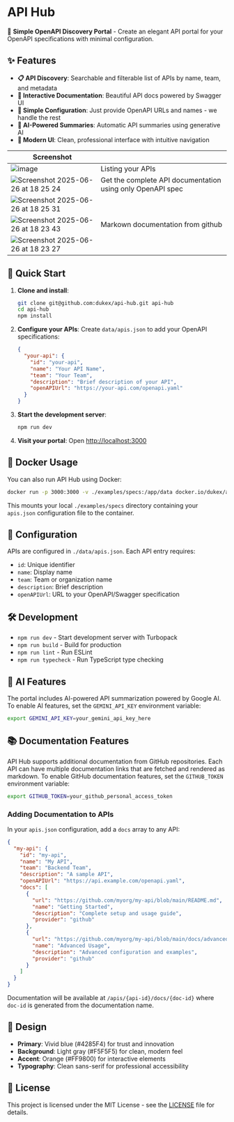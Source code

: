 # API Hub

🚀 **Simple OpenAPI Discovery Portal** - Create an elegant API portal for your OpenAPI specifications with minimal configuration.

## ✨ Features

- **📋 API Discovery**: Searchable and filterable list of APIs by name, team, and metadata
- **📖 Interactive Documentation**: Beautiful API docs powered by Swagger UI
- **🔧 Simple Configuration**: Just provide OpenAPI URLs and names - we handle the rest
- **🤖 AI-Powered Summaries**: Automatic API summaries using generative AI
- **🎨 Modern UI**: Clean, professional interface with intuitive navigation

| Screenshot | |
|-|-|
|![image](https://github.com/user-attachments/assets/66a790aa-8333-4c3e-8d98-f4dce978fb60) | Listing your APIs |
| ![Screenshot 2025-06-26 at 18 25 24](https://github.com/user-attachments/assets/8b72e05f-78f7-4760-a690-8495467bb979) | Get the complete API documentation using only OpenAPI spec |
| ![Screenshot 2025-06-26 at 18 25 31](https://github.com/user-attachments/assets/76d27a5b-83d6-44b7-8449-52aacc22d54b) | |
| ![Screenshot 2025-06-26 at 18 23 43](https://github.com/user-attachments/assets/9e18416b-a3c0-455d-ae43-f6b1978c3b31) | Markown documentation from github |
| ![Screenshot 2025-06-26 at 18 23 27](https://github.com/user-attachments/assets/1c86d4a6-6516-4486-9b63-301fafcbdef0) | |



## 🚀 Quick Start

1. **Clone and install**:
   ```bash
   git clone git@github.com:dukex/api-hub.git api-hub
   cd api-hub
   npm install
   ```

2. **Configure your APIs**:
   Create `data/apis.json` to add your OpenAPI specifications:
   ```json
   {
     "your-api": {
       "id": "your-api",
       "name": "Your API Name",
       "team": "Your Team",
       "description": "Brief description of your API",
       "openAPIUrl": "https://your-api.com/openapi.yaml"
     }
   }
   ```



3. **Start the development server**:
   ```bash
   npm run dev
   ```

4. **Visit your portal**: Open [http://localhost:3000](http://localhost:3000)

## 🐳 Docker Usage

You can also run API Hub using Docker:

```bash
docker run -p 3000:3000 -v ./examples/specs:/app/data docker.io/dukex/api-hub
```

This mounts your local `./examples/specs` directory containing your `apis.json` configuration file to the container.

## 📝 Configuration

APIs are configured in `./data/apis.json`. Each API entry requires:

- `id`: Unique identifier
- `name`: Display name
- `team`: Team or organization name
- `description`: Brief description
- `openAPIUrl`: URL to your OpenAPI/Swagger specification

## 🛠️ Development

- `npm run dev` - Start development server with Turbopack
- `npm run build` - Build for production
- `npm run lint` - Run ESLint
- `npm run typecheck` - Run TypeScript type checking

## 🤖 AI Features

The portal includes AI-powered API summarization powered by Google AI. To enable AI features, set the `GEMINI_API_KEY` environment variable:

```bash
export GEMINI_API_KEY=your_gemini_api_key_here
```

## 📚 Documentation Features

API Hub supports additional documentation from GitHub repositories. Each API can have multiple documentation links that are fetched and rendered as markdown. To enable GitHub documentation features, set the `GITHUB_TOKEN` environment variable:

```bash
export GITHUB_TOKEN=your_github_personal_access_token
```

### Adding Documentation to APIs

In your `apis.json` configuration, add a `docs` array to any API:

```json
{
  "my-api": {
    "id": "my-api",
    "name": "My API",
    "team": "Backend Team",
    "description": "A sample API",
    "openAPIUrl": "https://api.example.com/openapi.yaml",
    "docs": [
      {
        "url": "https://github.com/myorg/my-api/blob/main/README.md",
        "name": "Getting Started",
        "description": "Complete setup and usage guide",
        "provider": "github"
      },
      {
        "url": "https://github.com/myorg/my-api/blob/main/docs/advanced.md",
        "name": "Advanced Usage",
        "description": "Advanced configuration and examples",
        "provider": "github"
      }
    ]
  }
}
```

Documentation will be available at `/apis/{api-id}/docs/{doc-id}` where `doc-id` is generated from the documentation name.

## 🎨 Design

- **Primary**: Vivid blue (#4285F4) for trust and innovation
- **Background**: Light gray (#F5F5F5) for clean, modern feel
- **Accent**: Orange (#FF9800) for interactive elements
- **Typography**: Clean sans-serif for professional accessibility


## 📄 License

This project is licensed under the MIT License - see the [LICENSE](LICENSE) file for details.
